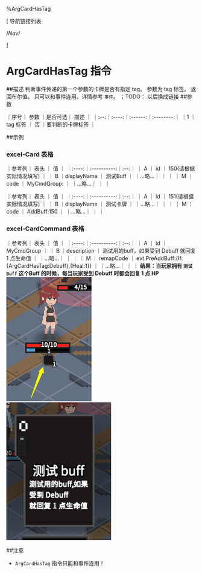 
%ArgCardHasTag



[ 导航链接列表

/*Nav*/

]
# ArgCardHasTag 指令

##描述
判断事件传递的第一个参数的卡牌是否有指定 tag。
参数为 tag 标签。
返回布尔值。
只可以和事件连用。详情参考 `事件`。
；TODO： 以后换成链接
##参数


｜序号｜ 参数 ｜是否可选｜          描述  ｜
｜:--:｜:----:｜:------:｜:--------:｜
｜1  ｜ tag 标签 ｜   否   ｜要判断的卡牌标签 ｜


##示例
### excel-Card 表格
｜参考列｜    表头    ｜ 值 ｜
｜:----:｜:----------:｜:--:｜
｜  A   ｜     id     ｜ 150(请根据实际情况填写)   ｜
｜  B   ｜displayName ｜  测试Buff  ｜
｜…略…｜            ｜    ｜
｜  M   ｜    code    ｜ MyCmdGroup:   ｜
｜…略…｜            ｜    ｜


｜参考列｜    表头    ｜ 值 ｜
｜:----:｜:----------:｜:--:｜
｜  A   ｜     id     ｜ 151(请根据实际情况填写)   ｜
｜  B   ｜displayName ｜  测试卡牌  ｜
｜…略…｜            ｜    ｜
｜  M   ｜    code    ｜ AddBuff:150   ｜
｜…略…｜            ｜    ｜
### excel-CardCommand 表格
｜参考列｜    表头    ｜ 值 ｜
｜:----:｜:----------:｜:--:｜
｜  A   ｜     id     ｜  MyCmdGroup  ｜
｜  B   ｜description ｜  测试用的buff，如果受到 Debuff 就回复 1 点生命值  ｜
｜…略…｜            ｜    ｜
｜  M   ｜    remapCode   ｜  evt.PreAddBuff:{If:{ArgCardHasTag:Debuff},{Heal:1}}  ｜
｜…略…｜            ｜    ｜
**结果：当玩家拥有 `测试Buff` 这个Buff 的时候，每当玩家受到 Debuff 时都会回复 1 点 HP**
![ArgCardHasTag](argcardhastag~/Images~/ARGCARDHASTAG.png)
![ArgCardHasTagSample2](argcardhastag~/Images~/ARGCARDHASTAGSAMPLE2.png)

##注意
+ `ArgCardHasTag` 指令只能和事件连用！




